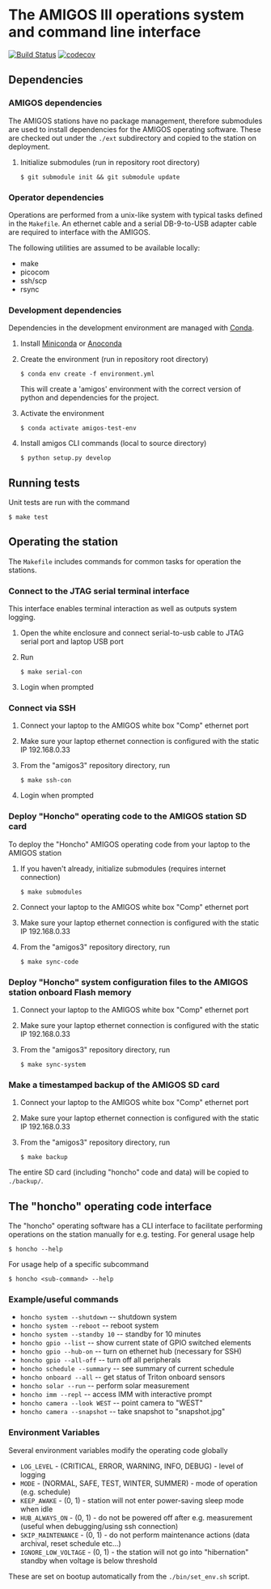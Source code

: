 # The AMIGOS III operations system and command line interface

[![Build Status](https://travis-ci.com/wallinb/amigos3.svg?branch=master)](https://travis-ci.com/wallinb/amigos3)
[![codecov](https://codecov.io/gh/wallinb/amigos3/branch/master/graph/badge.svg)](https://codecov.io/gh/wallinb/amigos3)

## Dependencies

### AMIGOS dependencies

The AMIGOS stations have no package management, therefore submodules are used to install dependencies for the AMIGOS operating software. These are checked out under the `./ext` subdirectory and copied to the station on deployment.

1. Initialize submodules (run in repository root directory)

    ```
    $ git submodule init && git submodule update
    ```

### Operator dependencies

Operations are performed from a unix-like system with typical tasks defined in the `Makefile`. An ethernet cable and a serial DB-9-to-USB adapter cable are required to interface with the AMIGOS.

The following utilities are assumed to be available locally:

* make
* picocom
* ssh/scp
* rsync


### Development dependencies

Dependencies in the development environment are managed with [Conda](https://docs.conda.io/en/latest/index.html).

1. Install [Miniconda](https://docs.conda.io/en/latest/miniconda.html) or [Anoconda](https://www.anaconda.com/distribution/)

1. Create the environment (run in repository root directory)

    ```
    $ conda env create -f environment.yml
    ```

    This will create a 'amigos' environment with the correct version of python and dependencies for the project.

1. Activate the environment

    ```
    $ conda activate amigos-test-env
    ```

1. Install amigos CLI commands (local to source directory)

    ```
    $ python setup.py develop
    ```

## Running tests

Unit tests are run with the command

```
$ make test
```

## Operating the station

The `Makefile` includes commands for common tasks for operation the stations.


### Connect to the JTAG serial terminal interface

This interface enables terminal interaction as well as outputs system logging.

1. Open the white enclosure and connect serial-to-usb cable to JTAG serial port and laptop USB port
1. Run

    ```
    $ make serial-con
    ```

1. Login when prompted


### Connect via SSH

1. Connect your laptop to the AMIGOS white box "Comp" ethernet port
1. Make sure your laptop ethernet connection is configured with the static IP 192.168.0.33
1. From the "amigos3" repository directory, run

    ```
    $ make ssh-con
    ```

1. Login when prompted


### Deploy "Honcho" operating code to the AMIGOS station SD card

To deploy the "Honcho" AMIGOS operating code from your laptop to the AMIGOS station

1. If you haven't already, initialize submodules (requires internet connection)

    ```
    $ make submodules
    ```

1. Connect your laptop to the AMIGOS white box "Comp" ethernet port
1. Make sure your laptop ethernet connection is configured with the static IP 192.168.0.33
1. From the "amigos3" repository directory, run

    ```
    $ make sync-code
    ```


### Deploy "Honcho" system configuration files to the AMIGOS station onboard Flash memory

1. Connect your laptop to the AMIGOS white box "Comp" ethernet port
1. Make sure your laptop ethernet connection is configured with the static IP 192.168.0.33
1. From the "amigos3" repository directory, run

    ```
    $ make sync-system
    ```


### Make a timestamped backup of the AMIGOS SD card

1. Connect your laptop to the AMIGOS white box "Comp" ethernet port
1. Make sure your laptop ethernet connection is configured with the static IP 192.168.0.33
1. From the "amigos3" repository directory, run

    ```
    $ make backup
    ```

The entire SD card (including "honcho" code and data) will be copied to `./backup/`.


## The "honcho" operating code interface

The "honcho" operating software has a CLI interface to facilitate performing operations on the station manually for e.g. testing. For general usage help


```
$ honcho --help
```

For usage help of a specific subcommand

```
$ honcho <sub-command> --help
```


### Example/useful commands

* `honcho system --shutdown` -- shutdown system
* `honcho system --reboot` -- reboot system
* `honcho system --standby 10` -- standby for 10 minutes
* `honcho gpio --list` -- show current state of GPIO switched elements
* `honcho gpio --hub-on` -- turn on ethernet hub (necessary for SSH)
* `honcho gpio --all-off` -- turn off all peripherals
* `honcho schedule --summary` -- see summary of current schedule
* `honcho onboard --all` -- get status of Triton onboard sensors
* `honcho solar --run` -- perform solar measurement
* `honcho imm --repl` -- access IMM with interactive prompt
* `honcho camera --look WEST` -- point camera to "WEST"
* `honcho camera --snapshot` -- take snapshot to "snapshot.jpg"


### Environment Variables

Several environment variables modify the operating code globally

* `LOG_LEVEL`          - (CRITICAL, ERROR, WARNING, INFO, DEBUG) - level of logging
* `MODE`               - (NORMAL, SAFE, TEST, WINTER, SUMMER)    - mode of operation (e.g. schedule)
* `KEEP_AWAKE`         - (0, 1)                                  - station will not enter power-saving sleep mode when idle
* `HUB_ALWAYS_ON`      - (0, 1)                                  - do not be powered off after e.g. measurement (useful when debugging/using ssh connection)
* `SKIP_MAINTENANCE`   - (0, 1)                                  - do not perform maintenance actions (data archival, reset schedule etc...)
* `IGNORE_LOW_VOLTAGE` - (0, 1)                                  - the station will not go into "hibernation" standby when voltage is below threshold

These are set on bootup automatically from the `./bin/set_env.sh` script.
